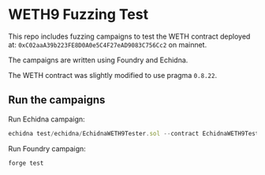 # WETH9 Fuzzing Test

This repo includes fuzzing campaigns to test the WETH contract deployed at: `0xC02aaA39b223FE8D0A0e5C4F27eAD9083C756Cc2` on mainnet.

The campaigns are written using Foundry and Echidna.

The WETH contract was slightly modified to use pragma `0.8.22`.

## Run the campaigns

Run Echidna campaign:

```js
echidna test/echidna/EchidnaWETH9Tester.sol --contract EchidnaWETH9Tester --config test/echidna/weth9.yaml
```

Run Foundry campaign:

```js
forge test
```
